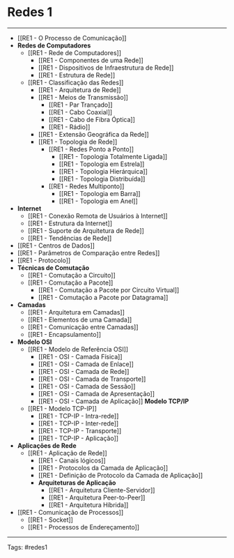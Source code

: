 # Redes 1
---

- [[RE1 - O Processo de Comunicação]]
- **Redes de Computadores**
	- [[RE1 - Rede de Computadores]]
		- [[RE1 - Componentes de uma Rede]]
		- [[RE1 - Dispositivos de Infraestrutura de Rede]]
		- [[RE1 - Estrutura de Rede]]
	- [[RE1 - Classificação das Redes]]
		- [[RE1 - Arquitetura de Rede]]
		- [[RE1  - Meios de Transmissão]]
			- [[RE1 - Par Trançado]]
			- [[RE1 - Cabo Coaxial]]
			- [[RE1 - Cabo de Fibra Óptica]]
			- [[RE1 - Rádio]]
		- [[RE1 - Extensão Geográfica da Rede]]
		- [[RE1 - Topologia de Rede]]
			- [[RE1 - Redes Ponto a Ponto]]
				- [[RE1 - Topologia Totalmente Ligada]]
				- [[RE1 - Topologia em Estrela]]
				- [[RE1 - Topologia Hierárquica]]
				- [[RE1 - Topologia Distribuída]]
			- [[RE1 - Redes Multiponto]]
				- [[RE1 - Topologia em Barra]]
				- [[RE1 - Topologia em Anel]]
- **Internet**
	- [[RE1 - Conexão Remota de Usuários à Internet]]
	- [[RE1 - Estrutura da Internet]]
	- [[RE1 - Suporte de Arquitetura de Rede]]
	- [[RE1 - Tendências de Rede]]
- [[RE1 - Centros de Dados]]
- [[RE1 - Parâmetros de Comparação entre Redes]]
- [[RE1 - Protocolo]]
- **Técnicas de Comutação**
	- [[RE1 - Comutação a Circuito]]
	- [[RE1 - Comutação a Pacote]]
		- [[RE1 - Comutação a Pacote por Circuito Virtual]]
		- [[RE1 - Comutação a Pacote por Datagrama]]
- **Camadas**
	- [[RE1 - Arquitetura em Camadas]]
	- [[RE1 - Elementos de uma Camada]]
	- [[RE1 - Comunicação entre Camadas]]
	- [[RE1 - Encapsulamento]]
- **Modelo OSI**
	- [[RE1 - Modelo de Referência OSI]]
		- [[RE1 - OSI - Camada Física]]
		- [[RE1 - OSI - Camada de Enlace]]
		- [[RE1 - OSI - Camada de Rede]]
		- [[RE1 - OSI - Camada de Transporte]]
		- [[RE1 - OSI - Camada de Sessão]]
		- [[RE1 - OSI - Camada de Apresentação]]
		- [[RE1 - OSI - Camada de Aplicação]]
**Modelo TCP/IP**
	- [[RE1 - Modelo TCP-IP]]
		- [[RE1 - TCP-IP - Intra-rede]]
		- [[RE1 - TCP-IP - Inter-rede]]
		- [[RE1 - TCP-IP - Transporte]]
		- [[RE1 - TCP-IP - Aplicação]]
- **Aplicações de Rede**
	- [[RE1 - Aplicação de Rede]]
		- [[RE1 - Canais lógicos]]
		- [[RE1 - Protocolos da Camada de Aplicação]]
		- [[RE1 - Definição de Protocolo da Camada de Aplicação]]
		- **Arquiteturas de Aplicação**
			- [[RE1 - Arquitetura Cliente-Servidor]]
			- [[RE1 - Arquitetura Peer-to-Peer]]
			- [[RE1 - Arquitetura Híbrida]]
- [[RE1 - Comunicação de Processos]]
	- [[RE1 - Socket]]
	- [[RE1 - Processos de Endereçamento]]

---

Tags: #redes1